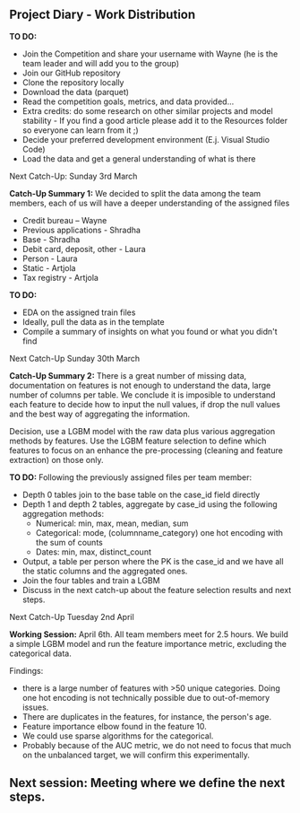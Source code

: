 ## Project Diary - Work Distribution
**TO DO:** 
- Join the Competition and share your username with Wayne (he is the team leader and will add you to the group)
- Join our GitHub repository
- Clone the repository locally
- Download the data (parquet)
- Read the competition goals, metrics, and data provided...
- Extra credits: do some research on other similar projects and model stability - If you find a good article please add it to the Resources folder so everyone can learn from it ;)
- Decide your preferred development environment (E.j. Visual Studio Code)
- Load the data and get a general understanding of what is there

Next Catch-Up: Sunday 3rd March

**Catch-Up Summary 1:**
We decided to split the data among the team members, each of us will have a deeper understanding of the assigned files
- Credit bureau – Wayne
- Previous applications - Shradha
- Base - Shradha
- Debit card, deposit, other - Laura
- Person - Laura
- Static - Artjola
- Tax registry - Artjola

**TO DO:**

- EDA on the assigned train files
- Ideally, pull the data as in the template
- Compile a summary of insights on what you found or what you didn't find

Next Catch-Up Sunday 30th March

**Catch-Up Summary 2:**
There is a great number of missing data, documentation on features is not enough to understand the data, large number of columns per table. We conclude it is imposible to understand each feature to decide how to input 
the null values, if drop the null values and the best way of aggregating the information. 

Decision, use a LGBM model with the raw data plus various aggregation methods by features. Use the LGBM feature selection to define which features to focus on an enhance the pre-processing (cleaning and feature 
extraction) on those only. 

**TO DO:** 
Following the previously assigned files per team member: 
- Depth 0 tables join to the base table on the case_id field directly
- Depth 1 and depth 2 tables, aggregate by case_id using the following aggregation methods:
  - Numerical: min, max, mean, median, sum 
  - Categorical: mode, (columnname_category) one hot encoding with the sum of counts
  - Dates: min, max, distinct_count
- Output, a table per person where the PK is the case_id and we have all the static columns and the aggregated ones.
- Join the four tables and train a LGBM 
- Discuss in the next catch-up about the feature selection results and next steps.

Next Catch-Up Tuesday 2nd April


**Working Session:** 
April 6th. All team members meet for 2.5 hours.  We build a simple LGBM model and run the feature importance metric, excluding the categorical data. 

Findings: 
- there is a large number of features with >50 unique categories. Doing one hot encoding is not technically possible due to out-of-memory issues.
- There are duplicates in the features, for instance, the person's age.
- Feature importance elbow found in the feature 10.
- We could use sparse algorithms for the categorical.
- Probably because of the AUC metric, we do not need to focus that much on the unbalanced target, we will confirm this experimentally. 

**Next session:** Meeting where we define the next steps. 
- 

